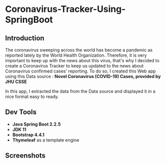 # Coronavirus-Tracker-Using-SpringBoot

## Introduction

The coronavirus sweeping across the world has become a pandemic as reported lately by the World Health Organization. Therefore, it is very important to keep up with the news about this virus, that's why I decided to create a Coronavirus Tracker to keep us updated to the news about Coronavirus confirmed cases' reporting. To do so, I created this Web app using this Data source : **Novel Coronavirus (COVID-19) Cases, provided by JHU CSSE** 

In this app, I extracted the data from the Data source and displayed it in a nice format easy to ready.
 
## Dev Tools 

- **Java Spring Boot 2.2.5**
- **JDK 11**
- **Bootstrap 4.4.1**
- **Thymeleaf** as a template engine

## Screenshots
